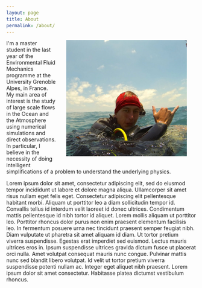 ```yaml
---
layout: page
title: About
permalink: /about/
---
```


<img src="/assets/lobos.jpg" width="320" style="float: right; margin-left: 25px; margin-right: 25px; margin-bottom: 25px;"/>

I'm a master student in the last year of the Environmental Fluid Mechanics programme at the University Grenoble Alpes, in France. My main area of interest is the study of large scale flows in the Ocean and the Atmosphere using numerical simulations and direct observations. In particular, I believe in the necessity of doing intelligent simplifications of a problem to understand the underlying physics.

Lorem ipsum dolor sit amet, consectetur adipiscing elit, sed do eiusmod tempor incididunt ut labore et dolore magna aliqua. Ullamcorper sit amet risus nullam eget felis eget. Consectetur adipiscing elit pellentesque habitant morbi. Aliquam ut porttitor leo a diam sollicitudin tempor id. Convallis tellus id interdum velit laoreet id donec ultrices. Condimentum mattis pellentesque id nibh tortor id aliquet. Lorem mollis aliquam ut porttitor leo. Porttitor rhoncus dolor purus non enim praesent elementum facilisis leo. In fermentum posuere urna nec tincidunt praesent semper feugiat nibh. Diam vulputate ut pharetra sit amet aliquam id diam. Ut tortor pretium viverra suspendisse. Egestas erat imperdiet sed euismod. Lectus mauris ultrices eros in. Ipsum suspendisse ultrices gravida dictum fusce ut placerat orci nulla. Amet volutpat consequat mauris nunc congue. Pulvinar mattis nunc sed blandit libero volutpat. Id velit ut tortor pretium viverra suspendisse potenti nullam ac. Integer eget aliquet nibh praesent. Lorem ipsum dolor sit amet consectetur. Habitasse platea dictumst vestibulum rhoncus.
